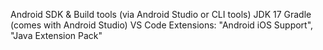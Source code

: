 Android SDK & Build tools (via Android Studio or CLI tools)
JDK 17 
Gradle (comes with Android Studio)
VS Code Extensions: "Android iOS Support", "Java Extension Pack"

<!---
friendship1221/friendship1221 is a ✨ special ✨ repository because its `README.md` (this file) appears on your GitHub profile.
You can click the Preview link to take a look at your changes.
--->
